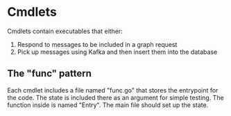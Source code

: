 
# Cmdlets

Cmdlets contain executables that either:

1. Respond to messages to be included in a graph request
2. Pick up messages using Kafka and then insert them into the database

## The "func" pattern

Each cmdlet includes a file named "func.go" that stores the entrypoint for the code. The
state is included there as an argument for simple testing. The function inside is named
"Entry". The main file should set up the state.
